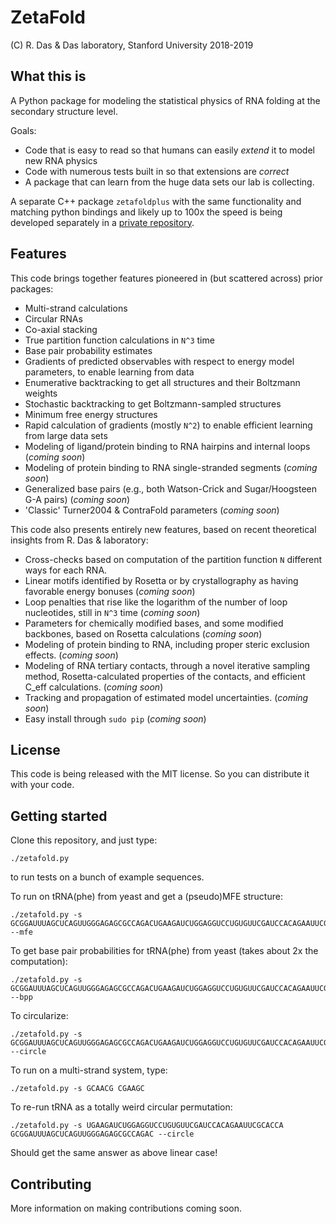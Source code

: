 # ZetaFold
(C) R. Das & Das laboratory, Stanford University 2018-2019

## What this is
A Python package for modeling the statistical physics of RNA folding at the secondary structure level. 

Goals:
 * Code that is easy to read so that humans can easily _extend_ it to model new RNA physics 
 * Code with numerous tests built in so that extensions are _correct_
 * A package that can learn from the huge data sets our lab is collecting.

A separate C++ package `zetafoldplus` with the same functionality and matching python bindings and likely up to 100x the speed is being developed separately in a [private repository](https://github.com/rhiju/zetafoldplus).

## Features 
This code brings together features pioneered in (but scattered across) prior packages:
 * Multi-strand calculations
 * Circular RNAs
 * Co-axial stacking
 * True partition function calculations in `N^3` time
 * Base pair probability estimates
 * Gradients of predicted observables with respect to energy model parameters, to enable learning from data
 * Enumerative backtracking to get all structures and their Boltzmann weights
 * Stochastic backtracking to get Boltzmann-sampled structures
 * Minimum free energy structures
 * Rapid calculation of gradients (mostly `N^2`) to enable efficient learning from large data sets
 * Modeling of ligand/protein binding to RNA hairpins and internal loops (_coming soon_)
 * Modeling of protein binding to RNA single-stranded segments (_coming soon_)
 * Generalized base pairs (e.g., both Watson-Crick and Sugar/Hoogsteen G-A pairs) (_coming soon_)
 * 'Classic' Turner2004 & ContraFold parameters (_coming soon_)
 
This code also presents entirely new features, based on recent theoretical insights from R. Das & laboratory:
 * Cross-checks based on computation of the partition function `N` different ways for each RNA.
 * Linear motifs identified by Rosetta or by crystallography as having favorable energy bonuses (_coming soon_)
 * Loop penalties that rise like the logarithm of the number of loop nucleotides, still in `N^3` time (_coming soon_)
 * Parameters for chemically modified bases, and some modified backbones, based on Rosetta calculations (_coming soon_)
 * Modeling of protein binding to RNA, including proper steric exclusion effects. (_coming soon_)
 * Modeling of RNA tertiary contacts, through a novel iterative sampling method, Rosetta-calculated properties of the contacts, and efficient C_eff calculations. (_coming soon_)
 * Tracking and propagation of estimated model uncertainties. (_coming soon_)
 * Easy install through `sudo pip` (_coming soon_)
 
## License
This code is being released with the MIT license. So you can distribute it with your code. 

## Getting started
Clone this repository, and just type:
```
./zetafold.py
```
to run tests on a bunch of example sequences.

To run on tRNA(phe) from yeast and get a (pseudo)MFE structure:
```
./zetafold.py -s GCGGAUUUAGCUCAGUUGGGAGAGCGCCAGACUGAAGAUCUGGAGGUCCUGUGUUCGAUCCACAGAAUUCGCACCA --mfe
```

To get base pair probabilities for tRNA(phe) from yeast (takes about 2x the computation):
```
./zetafold.py -s GCGGAUUUAGCUCAGUUGGGAGAGCGCCAGACUGAAGAUCUGGAGGUCCUGUGUUCGAUCCACAGAAUUCGCACCA --bpp
```

To circularize:

``` 
./zetafold.py -s GCGGAUUUAGCUCAGUUGGGAGAGCGCCAGACUGAAGAUCUGGAGGUCCUGUGUUCGAUCCACAGAAUUCGCACCA --circle
```

To run on a multi-strand system, type:
```
./zetafold.py -s GCAACG CGAAGC
```

To re-run tRNA as a totally weird circular permutation:
```
./zetafold.py -s UGAAGAUCUGGAGGUCCUGUGUUCGAUCCACAGAAUUCGCACCA GCGGAUUUAGCUCAGUUGGGAGAGCGCCAGAC --circle
```
Should get the same answer as above linear case!

## Contributing
More information on making contributions coming soon.
